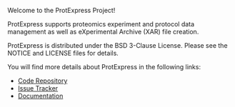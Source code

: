 Welcome to the ProtExpress Project!

ProtExpress supports proteomics experiment and protocol data management as well as eXperimental Archive (XAR) file creation.

ProtExpress is distributed under the BSD 3-Clause License. Please see the NOTICE and LICENSE files for details.

You will find more details about ProtExpress in the following links:


 * [Code Repository](https://github.com/NCIP/prot-express)
 * [Issue Tracker](https://gforge.nci.nih.gov/tracker/?atid=1316&group_id=327&func=browse)
 * [Documentation](https://wiki.nci.nih.gov/display/CommonProjects/protExpress+Documentation+Index)
 
 